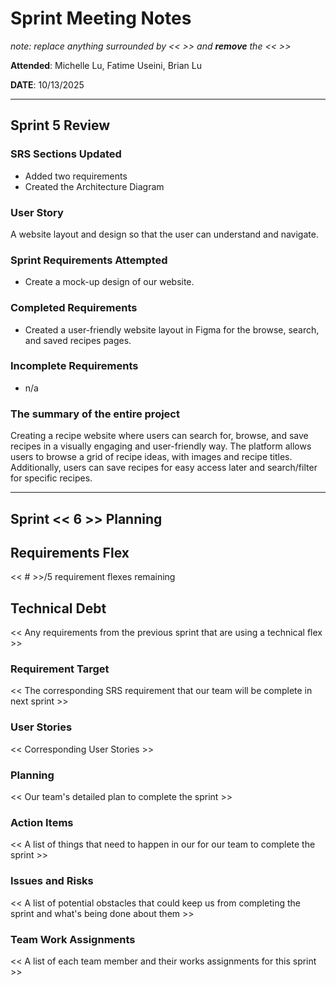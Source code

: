 # Sprint Meeting Notes

*note: replace anything surrounded by << >> and **remove** the << >>*

**Attended**: Michelle Lu, Fatime Useini, Brian Lu

**DATE**: 10/13/2025

***

## Sprint 5 Review

### SRS Sections Updated

- Added two requirements
- Created the Architecture Diagram 

### User Story

A website layout and design so that the user can understand and navigate.

### Sprint Requirements Attempted

- Create a mock-up design of our website.

### Completed Requirements

- Created a user-friendly website layout in Figma for the browse, search, and saved recipes pages.

### Incomplete Requirements

- n/a

### The summary of the entire project

Creating a recipe website where users can search for, browse, and save recipes in a visually engaging and user-friendly way. The platform allows users to browse a grid of recipe ideas, with images and recipe titles. Additionally, users can save recipes for easy access later and search/filter for specific recipes. 

***

## Sprint << 6 >> Planning

## Requirements Flex

<< # >>/5 requirement flexes remaining

## Technical Debt

<< Any requirements from the previous sprint that are using a technical flex >>

### Requirement Target

<< The corresponding SRS requirement that our team will be complete in next sprint >>

### User Stories

<< Corresponding User Stories >>

### Planning

<< Our team's detailed plan to complete the sprint >>

### Action Items

<< A list of things that need to happen in our for our team to complete the sprint >>

### Issues and Risks

<< A list of potential obstacles that could keep us from completing the sprint and what's being done about them >>

### Team Work Assignments

<< A list of each team member and their works assignments for this sprint >>
